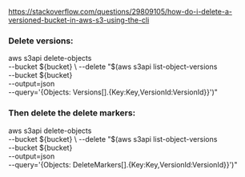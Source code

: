 https://stackoverflow.com/questions/29809105/how-do-i-delete-a-versioned-bucket-in-aws-s3-using-the-cli

### Delete versions:
aws s3api delete-objects \
    --bucket ${bucket} \
    --delete "$(aws s3api list-object-versions \
    --bucket ${bucket} \
    --output=json \
    --query='{Objects: Versions[].{Key:Key,VersionId:VersionId}}')"

### Then delete the delete markers:
aws s3api delete-objects \
    --bucket ${bucket} \
    --delete "$(aws s3api list-object-versions \
    --bucket ${bucket} \
    --output=json \
    --query='{Objects: DeleteMarkers[].{Key:Key,VersionId:VersionId}}')"
